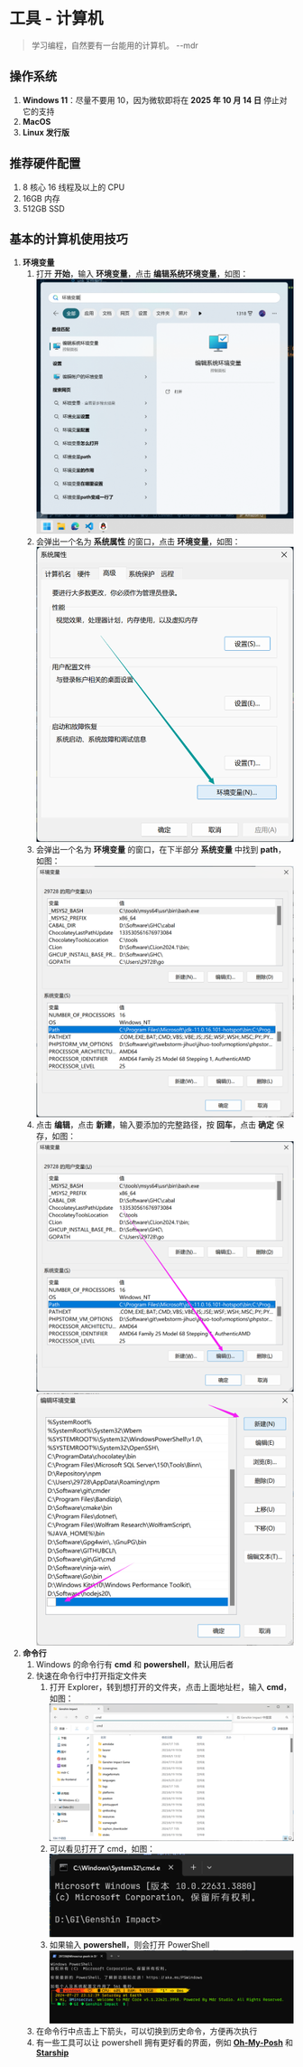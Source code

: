 # 工具 - 计算机

> 学习编程，自然要有一台能用的计算机。 --mdr

## 操作系统

1. **Windows 11**：尽量不要用 10，因为微软即将在 **2025 年 10 月 14 日** 停止对它的支持
2. **MacOS**
3. **Linux 发行版**

## 推荐硬件配置

1. 8 核心 16 线程及以上的 CPU
2. 16GB 内存
3. 512GB SSD

## 基本的计算机使用技巧

1. **环境变量**
   1. 打开 **开始**，输入 **环境变量**，点击 **编辑系统环境变量**，如图：
      ![开始菜单搜索环境变量](/images/工具/计算机/001.png)
   2. 会弹出一个名为 **系统属性** 的窗口，点击 **环境变量**，如图：
      ![系统属性窗口](/images/工具/计算机/002.png)
   3. 会弹出一个名为 **环境变量** 的窗口，在下半部分 **系统变量** 中找到 **path**，如图：
      ![环境变量窗口](/images/工具/计算机/003.png)
   4. 点击 **编辑**，点击 **新建**，输入要添加的完整路径，按 **回车**，点击 **确定** 保存，如图：
      ![编辑 Path](/images/工具/计算机/004.png)
      ![添加 Path](/images/工具/计算机/005.png)
2. **命令行**
   1. Windows 的命令行有 **cmd** 和 **powershell**，默认用后者
   2. 快速在命令行中打开指定文件夹
      1. 打开 Explorer，转到想打开的文件夹，点击上面地址栏，输入 **cmd**，如图：
         ![地址栏输入 cmd](/images/工具/计算机/006.png)
      2. 可以看见打开了 cmd，如图：
         ![打开 cmd](/images/工具/计算机/007.png)
      3. 如果输入 **powershell**，则会打开 PowerShell
         ![打开 powershell](/images/工具/计算机/008.png)
   3. 在命令行中点击上下箭头，可以切换到历史命令，方便再次执行
   4. 有一些工具可以让 powershell 拥有更好看的界面，例如 [**Oh-My-Posh**](https://ohmyposh.dev/) 和 [**Starship**](https://starship.rs/zh-CN/guide/)

